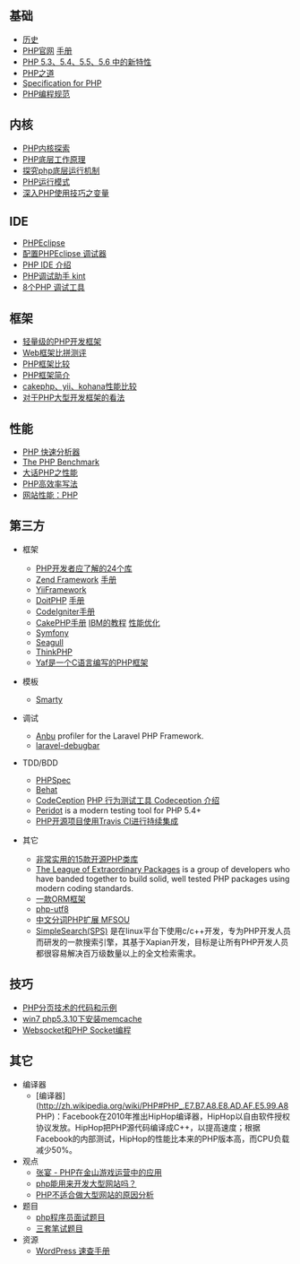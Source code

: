 ## 基础
* [历史](http://www.laruence.com/2012/01/11/2482.html)
* [PHP官网](http://www.php.net/)     [手册](http://www.php.net/manual/zh/index.php) 
* [PHP 5.3、5.4、5.5、5.6 中的新特性](http://segmentfault.com/a/1190000002790818)
* [PHP之道](http://wulijun.github.com/php-the-right-way/)
* [Specification for PHP](https://github.com/php/php-langspec/blob/master/spec/php-spec-draft.md)
* [PHP编程规范](http://blog.csdn.net/youacai/article/details/6291422)

## 内核
* [PHP内核探索](PHP内核探索.md)
* [PHP底层工作原理](http://www.cnblogs.com/phphuaibei/archive/2011/09/13/2174927.html)
* [探究php底层运行机制](http://stblog.baidu-tech.com/?p=763)
* [PHP运行模式](http://blog.csdn.net/21aspnet/article/details/7404067)
* [深入PHP使用技巧之变量](http://stblog.baidu-tech.com/?p=1221)

## IDE
* [PHPEclipse](http://phpeclipse.com )
* [配置PHPEclipse 调试器](http://www.php100.com/html/webkaifa/PHP/PHPyingyong/2009/0813/3178_2.html)
* [PHP IDE 介绍](http://www.ibm.com/developerworks/cn/opensource/os-php-ide/)
* [PHP调试助手 kint](http://www.oschina.net/p/kint)
* [8个PHP 调试工具](http://blog.jobbole.com/61068/)

## 框架
* [轻量级的PHP开发框架](http://segmentfault.com/q/1010000000313227)
* [Web框架比拼测评](http://www.cichui.com/the-great-web-framework-shootout/)
* [PHP框架比较](http://www.it-ezone.com/Tech_59.html)
* [PHP框架简介](http://news.csdn.net/a/20090803/212925.html)
* [cakephp、yii、kohana性能比较](http://pengqi.me/2011/08/cakephp%E3%80%81yii%E3%80%81kohana%E6%80%A7%E8%83%BD%E6%AF%94%E8%BE%83/)
* [对于PHP大型开发框架的看法](http://www.cnblogs.com/lajabs/archive/2011/10/14/2212704.html)

## 性能
* [PHP 快速分析器](http://jisedai.vayn.de/2010/09/26/php-php-quick-profiler.html)
* [The PHP Benchmark](http://www.phpbench.com/)
* [大话PHP之性能](http://stblog.baidu-tech.com/?p=1343)
* [PHP高效率写法](http://blog.csdn.net/21aspnet/article/details/7404054)
* [网站性能：PHP](http://www.cichui.com/website-performance-php/)

## 第三方
* 框架
    * [PHP开发者应了解的24个库](http://blog.jobbole.com/54201/)
    * [Zend Framework](http://www.zend.com/)  [手册](http://www.zfchina.org/manual/zh/index.html)  
    * [YiiFramework](http://yii.yiichina.org/)
    * [DoitPHP](http://www.oschina.net/p/DoitPHP)  [手册](http://www.doitphp.com/documentation/index.html)  
    * [CodeIgniter手册](http://codeigniter.org.cn/user_guide/index.html)
    * [CakePHP手册](http://book.cakephp.org/cn) [IBM的教程](http://www.ibm.com/developerworks/cn/opensource/os-php-cake/)  [性能优化](http://www.21haolou.com/articles/show/46)
    * [Symfony](http://www.symfony-project.org/)
    * [Seagull](http://seagullproject.org/)
    * [ThinkPHP](http://thinkphp.cn)
    * [Yaf是一个C语言编写的PHP框架](http://www.oschina.net/p/php-yaf)
* 模板
    * [Smarty](http://www.smarty.net/)
* 调试
    * [Anbu](https://github.com/daylerees/anbu) profiler for the Laravel PHP Framework.
    * [laravel-debugbar
](https://github.com/barryvdh/laravel-debugbar)

* TDD/BDD
    * [PHPSpec](http://www.phpspec.net/)
    * [Behat](http://behat.org/)
    * [CodeCeption](http://codeception.com/) [PHP 行为测试工具 Codeception 介绍](http://phphub.org/topics/25)
    * [Peridot](http://peridot-php.github.io/) is a modern testing tool for PHP 5.4+
    * [PHP开源项目使用Travis CI进行持续集成](http://avnpc.com/pages/php-open-source-project-plus-travis-ci)
* 其它
    * [非常实用的15款开源PHP类库](http://www.csdn.net/article/2013-10-09/2817123-PHP-Libraries)
    * [The League of Extraordinary Packages](http://thephpleague.com/) is a group of developers who have banded together to build solid, well tested PHP packages using modern coding standards.
    * [一款ORM框架](http://www.phpactiverecord.org/)
    * [php-utf8](http://php-utf8.61924.nl/)
    * [中文分词PHP扩展 MFSOU](http://www.oschina.net/p/mfsou)
    * [SimpleSearch(SPS)](http://www.500ju.com/simplesearch/) 是在linux平台下使用c/c++开发，专为PHP开发人员而研发的一款搜索引擎，其基于Xapian开发，目标是让所有PHP开发人员都很容易解决百万级数量以上的全文检索需求。

## 技巧
* [PHP分页技术的代码和示例](http://coolshell.cn/articles/5160.html)
* [win7 php5.3.10下安装memcache](http://www.cnblogs.com/whoknows/articles/memcache_php5-3-10_win32.html)
* [Websocket和PHP Socket编程](http://blog.csdn.net/trace332/article/details/6325986)

## 其它
* 编译器
    * [编译器](http://zh.wikipedia.org/wiki/PHP#PHP_.E7.B7.A8.E8.AD.AF.E5.99.A8 PHP)：Facebook在2010年推出HipHop编译器，HipHop以自由软件授权协议发放。HipHop把PHP源代码编译成C++，以提高速度；根据Facebook的内部测试，HipHop的性能比本来的PHP版本高，而CPU负载减少50%。
* 观点
    * [张宴 - PHP在金山游戏运营中的应用](http://www.php100.com/html/itnews/PHPxinwen/2011/0512/8043.html)
    * [php能用来开发大型网站吗？](http://s.yanghao.org/program/viewdetail.php?i=140202)
    * [PHP不适合做大型网站的原因分析](http://hi.baidu.com/jackywdx/blog/item/7b6cd27ecc97443b0cd7dafe.html)
* 题目
    * [php程序员面试题目](http://obatu.sinaapp.com/php-programmer-interview-questions/)
    * [三套笔试题目](http://obatu.sinaapp.com/three-sets-of-written-questions/)
* 资源
    * [WordPress 速查手册](http://www.cnblogs.com/lhb25/p/20-wordpress-cheat-sheets.html)
